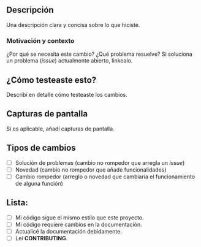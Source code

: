 ## Descripción
Una descripción clara y concisa sobre lo que hiciste.

### Motivación y contexto
¿Por qué se necesita este cambio? ¿Qué problema resuelve?
Si soluciona un problema (_issue_) actualmente abierto, linkealo.

## ¿Cómo testeaste esto?
Describí en detalle cómo testeaste los cambios.

## Capturas de pantalla
Si es aplicable, añadí capturas de pantalla.

## Tipos de cambios
- [ ] Solución de problemas (cambio no rompedor que arregla un _issue_)
- [ ] Novedad (cambio no rompedor que añade funcionalidades)
- [ ] Cambio rompedor (arreglo o novedad que cambiaría el funcionamiento de alguna función)

## Lista:
- [ ] Mi código sigue el mismo estilo que este proyecto.
- [ ] Mi código requiere cambios en la documentación.
- [ ] Actualicé la documentación debidamente.
- [ ] Leí **CONTRIBUTING**.